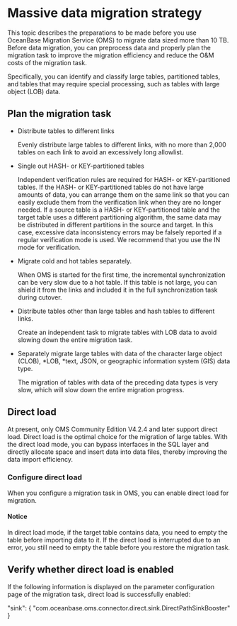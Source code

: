 # Massive data migration strategy

This topic describes the preparations to be made before you use OceanBase Migration Service (OMS) to migrate data sized more than 10 TB. Before data migration, you can preprocess data and properly plan the migration task to improve the migration efficiency and reduce the O&M costs of the migration task.

Specifically, you can identify and classify large tables, partitioned tables, and tables that may require special processing, such as tables with large object (LOB) data.

## Plan the migration task

- Distribute tables to different links

   Evenly distribute large tables to different links, with no more than 2,000 tables on each link to avoid an excessively long allowlist.

- Single out HASH- or KEY-partitioned tables

   Independent verification rules are required for HASH- or KEY-partitioned tables. If the HASH- or KEY-partitioned tables do not have large amounts of data, you can arrange them on the same link so that you can easily exclude them from the verification link when they are no longer needed. If a source table is a HASH- or KEY-partitioned table and the target table uses a different partitioning algorithm, the same data may be distributed in different partitions in the source and target. In this case, excessive data inconsistency errors may be falsely reported if a regular verification mode is used. We recommend that you use the IN mode for verification.

- Migrate cold and hot tables separately.

   When OMS is started for the first time, the incremental synchronization can be very slow due to a hot table. If this table is not large, you can shield it from the links and included it in the full synchronization task during cutover.

- Distribute tables other than large tables and hash tables to different links.

   Create an independent task to migrate tables with LOB data to avoid slowing down the entire migration task.
- Separately migrate large tables with data of the character large object (CLOB), *LOB, *text, JSON, or geographic information system (GIS) data type.

   The migration of tables with data of the preceding data types is very slow, which will slow down the entire migration progress.

## Direct load

At present, only OMS Community Edition V4.2.4 and later support direct load. Direct load is the optimal choice for the migration of large tables. With the direct load mode, you can bypass interfaces in the SQL layer and directly allocate space and insert data into data files, thereby improving the data import efficiency.

### Configure direct load

When you configure a migration task in OMS, you can enable direct load for migration.

<main id="notice" type='notice'>
<h4>Notice</h4>
<p> In direct load mode, if the target table contains data, you need to empty the table before importing data to it. If the direct load is interrupted due to an error, you still need to empty the table before you restore the migration task. </p>
</main>

## Verify whether direct load is enabled

If the following information is displayed on the parameter configuration page of the migration task, direct load is successfully enabled:

"sink": {
"com.oceanbase.oms.connector.direct.sink.DirectPathSinkBooster"
}
